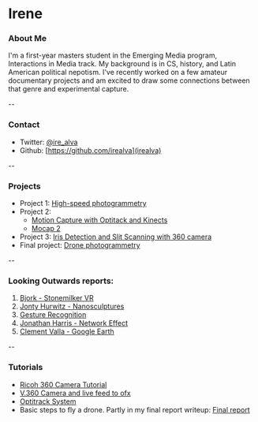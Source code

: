 # Irene

### About Me

I'm a first-year masters student in the Emerging Media program, Interactions in Media track. My background is in CS, history, and Latin American political nepotism. I've recently worked on a few amateur documentary projects and am excited to draw some connections between that genre and experimental capture.

--
### Contact

* Twitter: [@ire_alva](https://twitter.com/ire_alva)
* Github: [https://github.com/irealva](irealva)

-- 
### Projects

* Project 1: [High-speed photogrammetry](project-1/project1.md)
* Project 2: 
	* [Motion Capture with Optitack and Kinects](https://github.com/golanlevin/ExperimentalCapture/blob/master/students/michelle/project2.md)
	* [Mocap 2](https://github.com/golanlevin/ExperimentalCapture/blob/master/students/charlotte/project2.md)
* Project 3: [Iris Detection and Slit Scanning with 360 camera](https://github.com/golanlevin/ExperimentalCapture/blob/master/students/will/Project%203/project3.md)
* Final project: [Drone photogrammetry](final-project/final-project.md)

--

### Looking Outwards reports: 

1. [Bjork - Stonemilker VR](looking-forward-reports/1.bjork-stonemilker.md)
2. [Jonty Hurwitz - Nanosculptures](looking-forward-reports/2.nanosculptures.md)
3. [Gesture Recognition](looking-forward-reports/3.gesture-recognition.md)
4. [Jonathan Harris - Network Effect](looking-forward-reports/4.network-effect.md)
5. [Clement Valla - Google Earth](looking-forward-reports/5.clement-valla-on-earth.md)

--

### Tutorials

* [Ricoh 360 Camera Tutorial](tutorial-ricoh/tutorial-ricoh.md)
* [V.360 Camera and live feed to ofx](tutorial-v360/tutorial-v360.md)
* [Optitrack System](tutorial-optitrack/tutorial-optitrack.md)
* Basic steps to fly a drone. Partly in my final report writeup: [Final report](final-project/final-project.md)